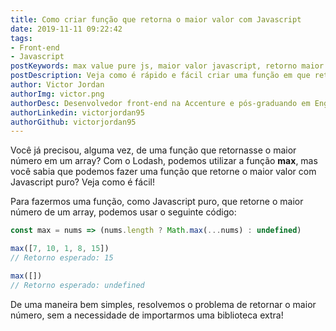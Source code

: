 ```yaml
---
title: Como criar função que retorna o maior valor com Javascript
date: 2019-11-11 09:22:42
tags:
- Front-end
- Javascript
postKeywords: max value pure js, maior valor javascript, retorno maior js, maior, array maior, maior valor
postDescription: Veja como é rápido e fácil criar uma função em que retorne o maior número de um array com Javascript puro!
author: Victor Jordan
authorImg: victor.png
authorDesc: Desenvolvedor front-end na Accenture e pós-graduando em Engenharia de Software pela PUC-MG e formado em Banco de Dados pela Fatec, apaixonado por usabilidade, performance e UX!
authorLinkedin: victorjordan95
authorGithub: victorjordan95
---
```


Você já precisou, alguma vez, de uma função que retornasse o maior número em um array?
Com o Lodash, podemos utilizar a função __max__, mas você sabia que podemos fazer uma função que retorne
o maior valor com Javascript puro? Veja como é fácil!

<!-- more -->

Para fazermos uma função, como Javascript puro, que retorne o maior número de um array, podemos usar o seguinte código:


```javascript
const max = nums => (nums.length ? Math.max(...nums) : undefined)

max([7, 10, 1, 8, 15])
// Retorno esperado: 15

max([])
// Retorno esperado: undefined
```

De uma maneira bem simples, resolvemos o problema de retornar o maior número, sem a necessidade de importarmos uma biblioteca extra!


